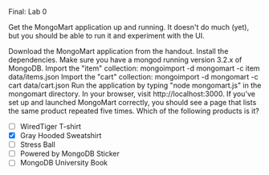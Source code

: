 Final: Lab 0

Get the MongoMart application up and running. It doesn't do much (yet), but you should be able to run it and experiment with the UI.

Download the MongoMart application from the handout.
Install the dependencies.
Make sure you have a mongod running version 3.2.x of MongoDB.
Import the "item" collection: mongoimport -d mongomart -c item data/items.json
Import the "cart" collection: mongoimport -d mongomart -c cart data/cart.json
Run the application by typing "node mongomart.js" in the mongomart directory.
In your browser, visit http://localhost:3000. If you've set up and launched MongoMart correctly, you should see a page that lists the same product repeated five times. Which of the following products is it?


- [ ] WiredTiger T-shirt
- [X] Gray Hooded Sweatshirt
- [ ] Stress Ball
- [ ] Powered by MongoDB Sticker
- [ ] MongoDB University Book
